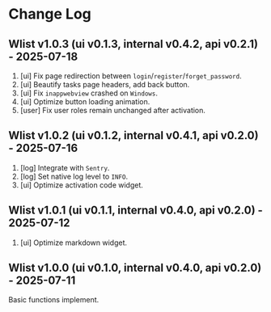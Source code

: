# Change Log

## Wlist v1.0.3 (ui v0.1.3, internal v0.4.2, api v0.2.1) - 2025-07-18

1. [ui] Fix page redirection between `login`/`register`/`forget_password`.
2. [ui] Beautify tasks page headers, add back button.
3. [ui] Fix `inappwebview` crashed on `Windows`.
4. [ui] Optimize button loading animation.
5. [user] Fix user roles remain unchanged after activation.

## Wlist v1.0.2 (ui v0.1.2, internal v0.4.1, api v0.2.0) - 2025-07-16

1. [log] Integrate with `Sentry`.
2. [log] Set native log level to `INFO`.
3. [ui] Optimize activation code widget.

## Wlist v1.0.1 (ui v0.1.1, internal v0.4.0, api v0.2.0) - 2025-07-12

1. [ui] Optimize markdown widget.

## Wlist v1.0.0 (ui v0.1.0, internal v0.4.0, api v0.2.0) - 2025-07-11

Basic functions implement.

